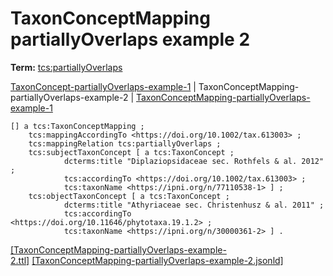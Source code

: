 # TaxonConceptMapping partiallyOverlaps example 2


**Term:** [tcs:partiallyOverlaps](/terms/#tcs_partiallyoverlaps)

[TaxonConcept-partiallyOverlaps-example-1](./TaxonConcept-partiallyOverlaps-example-1.html) | TaxonConceptMapping-partiallyOverlaps-example-2 | [TaxonConceptMapping-partiallyOverlaps-example-1](./TaxonConceptMapping-partiallyOverlaps-example-1.html)
```turtle
[] a tcs:TaxonConceptMapping ;
    tcs:mappingAccordingTo <https://doi.org/10.1002/tax.613003> ;
    tcs:mappingRelation tcs:partiallyOverlaps ;
    tcs:subjectTaxonConcept [ a tcs:TaxonConcept ;
            dcterms:title "Diplaziopsidaceae sec. Rothfels & al. 2012" ;
            tcs:accordingTo <https://doi.org/10.1002/tax.613003> ;
            tcs:taxonName <https://ipni.org/n/77110538-1> ] ;
    tcs:objectTaxonConcept [ a tcs:TaxonConcept ;
            dcterms:title "Athyriaceae sec. Christenhusz & al. 2011" ;
            tcs:accordingTo <https://doi.org/10.11646/phytotaxa.19.1.2> ;
            tcs:taxonName <https://ipni.org/n/30000361-2> ] .
```

[&#91;TaxonConceptMapping-partiallyOverlaps-example-2.ttl&#93;](https://github.com/tdwg/tcs2/blob/master/examples/TaxonConceptMapping-partiallyOverlaps-example-2.ttl)&nbsp;[&#91;TaxonConceptMapping-partiallyOverlaps-example-2.jsonld&#93;](https://github.com/tdwg/tcs2/blob/master/examples/TaxonConceptMapping-partiallyOverlaps-example-2.jsonld)

